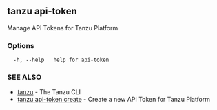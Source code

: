 ## tanzu api-token

Manage API Tokens for Tanzu Platform

### Options

```
  -h, --help   help for api-token
```

### SEE ALSO

* [tanzu](tanzu.md)	 - The Tanzu CLI
* [tanzu api-token create](tanzu_api-token_create.md)	 - Create a new API Token for Tanzu Platform

